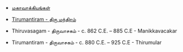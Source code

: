 * [மகாவாக்கியங்கள்](https://www.sivathondan.org/%e0%ae%ae%e0%ae%95%e0%ae%be%e0%ae%b5%e0%ae%be%e0%ae%95%e0%af%8d%e0%ae%95%e0%ae%bf%e0%ae%af%e0%ae%99%e0%af%8d%e0%ae%95%e0%ae%b3%e0%af%8d/)
* [Tirumantiram - திரு மந்திரம்](http://www.tamilvu.org/library/l4100/html/l41A0ind.htm)

* Thiruvasagam - திருவாசகம் - c. 862 C.E. – 885 C.E - Manikkavacakar  
* Tirumantiram - திருவாசகம் - c. 880 C.E. – 925 C.E - Thirumular